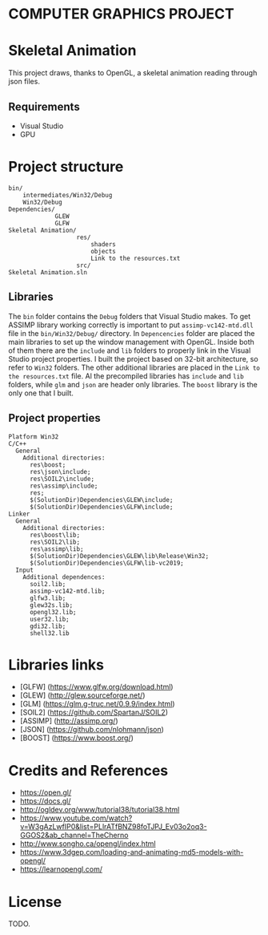 # COMPUTER GRAPHICS PROJECT
# Skeletal Animation

This project draws, thanks to OpenGL, a skeletal animation reading through json files.

## Requirements
 - Visual Studio
 - GPU
 
# Project structure
```
bin/
    intermediates/Win32/Debug
    Win32/Debug
Dependencies/
             GLEW
             GLFW
Skeletal Animation/
                   res/
                       shaders
                       objects
                       Link to the resources.txt
                   src/
Skeletal Animation.sln
```

## Libraries
The `bin` folder contains the `Debug` folders that Visual Studio makes. To get ASSIMP library working correctly is important to put `assimp-vc142-mtd.dll` file in the `bin/Win32/Debug/` directory.
In `Depencencies` folder are placed the main libraries to set up the window management with OpenGL. Inside both of them there are the `include` and `lib` folders to properly link in the Visual Studio project properties. I built the project based on 32-bit architecture, so refer to `Win32` folders.
The other additional libraries are placed in the `Link to the resources.txt` file. Al the precompiled libraries has `include` and `lib` folders, while `glm` and `json` are header only libraries.
The `boost` library is the only one that I built.

## Project properties
```
Platform Win32 
C/C++
  General
    Additional directories:
      res\boost;
      res\json\include;
      res\SOIL2\include;
      res\assimp\include;
      res;
      $(SolutionDir)Dependencies\GLEW\include;
      $(SolutionDir)Dependencies\GLFW\include;
Linker
  General
    Additional directories:
      res\boost\lib;
      res\SOIL2\lib;
      res\assimp\lib;
      $(SolutionDir)Dependencies\GLEW\lib\Release\Win32;
      $(SolutionDir)Dependencies\GLFW\lib-vc2019;
  Input
    Additional dependences:
      soil2.lib;
      assimp-vc142-mtd.lib;
      glfw3.lib;
      glew32s.lib;
      opengl32.lib;
      user32.lib;
      gdi32.lib;
      shell32.lib
```

# Libraries links
 - [GLFW]   (https://www.glfw.org/download.html)
 - [GLEW]   (http://glew.sourceforge.net/)
 - [GLM]    (https://glm.g-truc.net/0.9.9/index.html)
 - [SOIL2]  (https://github.com/SpartanJ/SOIL2)
 - [ASSIMP] (http://assimp.org/)
 - [JSON]   (https://github.com/nlohmann/json)
 - [BOOST]  (https://www.boost.org/)

# Credits and References
- https://open.gl/
- https://docs.gl/
- http://ogldev.org/www/tutorial38/tutorial38.html
- https://www.youtube.com/watch?v=W3gAzLwfIP0&list=PLlrATfBNZ98foTJPJ_Ev03o2oq3-GGOS2&ab_channel=TheCherno
- http://www.songho.ca/opengl/index.html
- https://www.3dgep.com/loading-and-animating-md5-models-with-opengl/
- https://learnopengl.com/

# License
TODO.

